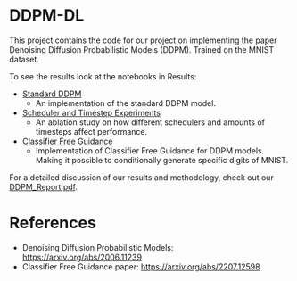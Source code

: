 # DDPM-DL
This project contains the code for our project on implementing the paper Denoising Diffusion Probabilistic Models (DDPM). Trained on the MNIST dataset. 



To see the results look at the notebooks in Results:
- [Standard DDPM](Results/Standard_DDPM.ipynb)
  - An implementation of the standard DDPM model.
- [Scheduler and Timestep Experiments](Results/DDPM_Schedulers_n_Timesteps.ipynb)
  - An ablation study on how different schedulers and amounts of timesteps affect performance.
- [Classifier Free Guidance](Results/DDPM_CFG.ipynb)
  - Implementation of Classifier Free Guidance for DDPM models. Making it possible to conditionally generate specific digits of MNIST.

For a detailed discussion of our results and methodology, check out our [DDPM_Report.pdf](report_and_poster/DDPM_poster.pdf).













# References
- Denoising Diffusion Probabilistic Models: https://arxiv.org/abs/2006.11239
- Classifier Free Guidance paper: https://arxiv.org/abs/2207.12598
